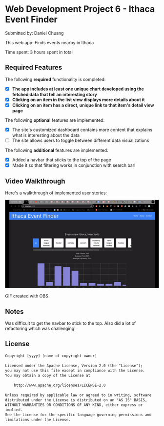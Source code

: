 # Web Development Project 6 - Ithaca Event Finder

Submitted by: Daniel Chuang

This web app: Finds events nearby in Ithaca

Time spent: 3 hours spent in total

## Required Features

The following **required** functionality is completed:

- [x] **The app includes at least one unique chart developed using the fetched data that tell an interesting story**
- [x] **Clicking on an item in the list view displays more details about it**
- [x] **Clicking on an item has a direct, unique link to that item's detail view page**

The following **optional** features are implemented:

- [x] The site's customized dashboard contains more content that explains what is interesting about the data
- [ ] The site allows users to toggle between different data visualizations

The following **additional** features are implemented:

- [x] Added a navbar that sticks to the top of the page
- [x] Made it so that filtering works in conjunction with search bar!

## Video Walkthrough

Here's a walkthrough of implemented user stories:

<img src='demo2.gif' title='Video Walkthrough' width='' alt='Video Walkthrough' />

<!-- Replace this with whatever GIF tool you used! -->

GIF created with OBS

<!-- Recommended tools:
[Kap](https://getkap.co/) for macOS
[ScreenToGif](https://www.screentogif.com/) for Windows
[peek](https://github.com/phw/peek) for Linux. -->

## Notes

Was difficult to get the navbar to stick to the top. Also did a lot of refactoring which was challenging!

## License

    Copyright [yyyy] [name of copyright owner]

    Licensed under the Apache License, Version 2.0 (the "License");
    you may not use this file except in compliance with the License.
    You may obtain a copy of the License at

        http://www.apache.org/licenses/LICENSE-2.0

    Unless required by applicable law or agreed to in writing, software
    distributed under the License is distributed on an "AS IS" BASIS,
    WITHOUT WARRANTIES OR CONDITIONS OF ANY KIND, either express or implied.
    See the License for the specific language governing permissions and
    limitations under the License.
